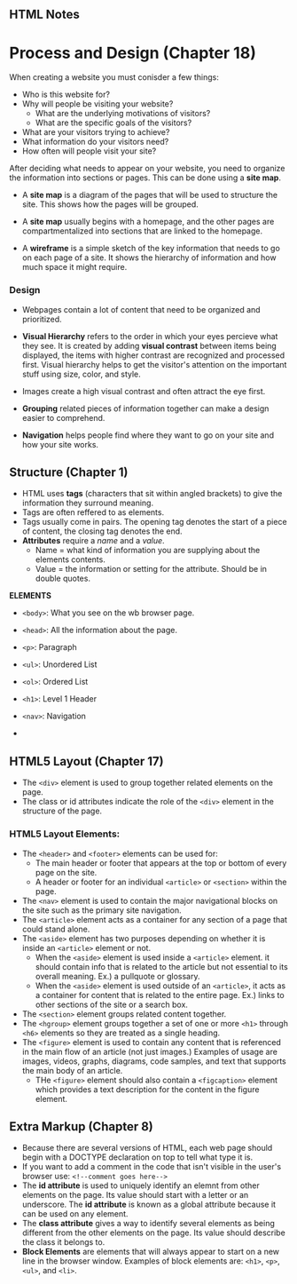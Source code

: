 ## HTML Notes

# Process and Design (Chapter 18)

When creating a website you must conisder a few things:
* Who is this website for?
* Why will people be visiting your website?
    * What are the underlying motivations of visitors?
    * What are the specific goals of the visitors?
* What are your visitors trying to achieve?
* What information do your visitors need?
* How often will people visit your site?

After deciding what needs to appear on your website, you need to organize the information into sections or pages. This can be done using a **site map**.

* A **site map** is a diagram of the pages that will be used to structure the site. This shows how the pages will be grouped. 
* A **site map** usually begins with a homepage, and the other pages are compartmentalized into sections that are linked to the homepage.

* A **wireframe** is a simple sketch of the key information that needs to go on each page of a site. It shows the hierarchy of information and how much space it might require.

### Design

* Webpages contain a lot of content that need to be organized and prioritized.

* **Visual Hierarchy** refers to the order in which your eyes percieve what they see. It is created by adding **visual contrast** between items being displayed, the items with higher contrast are recognized and processed first. Visual hierarchy helps to get the visitor's attention on the important stuff using size, color, and style.
* Images create a high visual contrast and often attract the eye first.

* **Grouping** related pieces of information together can make a design easier to comprehend.

* **Navigation** helps people find where they want to go on your site and how your site works.

## Structure (Chapter 1)

* HTML uses **tags** (characters that sit within angled brackets) to give the information they surround meaning.
* Tags are often reffered to as elements.
* Tags usually come in pairs. The opening tag denotes the start of a piece of content, the closing tag denotes the end. 
* **Attributes** require a 
*name* and a *value*.
    * Name = what kind of information you are supplying about the elements contents.
    * Value = the information or setting for the attribute. Should be in double quotes.

**ELEMENTS**
* `<body>`: What you see on the wb browser page.
* `<head>`: All the information about the page.
* `<p>`: Paragraph
* `<ul>`: Unordered List
* `<ol>`: Ordered List
* `<h1>`: Level 1 Header
* `<nav>`: Navigation

*
## HTML5 Layout (Chapter 17)

* The `<div>` element is used to group together related elements on the page.
* The class or id attributes indicate the role of the `<div>` element in the structure of the page.

### HTML5 Layout Elements:

* The `<header>` and `<footer>` elements can be used for:
    * The main header or footer that appears at the top or bottom of every page on the site.
    * A header or footer for an individual `<article>` or `<section>` within the page.
* The `<nav>` element is used to contain the major navigational blocks on the site such as the primary site navigation. 
* The `<article>` element acts as a container for any section of a page that could stand alone.
* The `<aside>` element has two purposes depending on whether it is inside an `<article>` element or not.
    * When the `<aside>` element is used inside a `<article>` element. it should contain info that is related to the article but not essential to its overall meaning. Ex.) a pullquote or glossary.
    * When the `<aside>` element is used outside of an `<article>`, it acts as a container for content that is related to the entire page. Ex.) links to other sections of the site or a search box.
* The `<section>` element groups related content together.
* The `<hgroup>` element groups together a set of one or more `<h1>` through `<h6>` elements so they are treated as a single heading.
* The `<figure>` element is used to contain any content that is referenced in the main flow of an article (not just images.) Examples of usage are images, videos, graphs, diagrams, code samples, and text that supports the main body of an article.
    * THe `<figure>` element should also contain a `<figcaption>` element which provides a text description for the content in the figure element.

## Extra Markup (Chapter 8)

* Because there are several versions of HTML, each web page should begin with a DOCTYPE declaration on top to tell what type it is.
* If you want to add a comment in the code that isn't visible in the user's browser use: `<!--comment goes here-->`
* The **id attribute** is used to uniquely identify an elemnt from other elements on the page. Its value should start with a letter or an underscore. The **id attribute** is known as a global attribute because it can be used on any element.
* The **class attribute** gives a way to identify several elements as being different from the other elements on the page. Its value should describe the class it belongs to.
* **Block Elements** are elements that will always appear to start on a new line in the browser window. Examples of block elements are: `<h1>`, `<p>`,`<ul>`, and `<li>`.